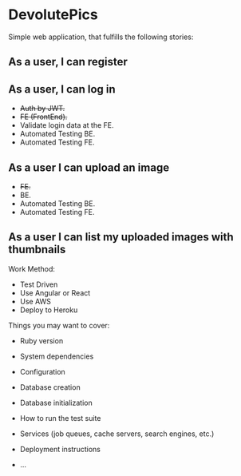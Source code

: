 # DevolutePics

Simple web application, that fulfills the following stories:

## As a user, I can register

## As a user, I can log in
- ~~Auth by JWT.~~
- ~~FE (FrontEnd).~~
- Validate login data at the FE.
- Automated Testing BE.
- Automated Testing FE.

## As a user I can upload an image
- ~~FE.~~
- BE.
- Automated Testing BE.
- Automated Testing FE.

## As a user I can list my uploaded images with thumbnails

Work Method:

- Test Driven
- Use Angular or React
- Use AWS
- Deploy to Heroku

Things you may want to cover:

* Ruby version

* System dependencies

* Configuration

* Database creation

* Database initialization

* How to run the test suite

* Services (job queues, cache servers, search engines, etc.)

* Deployment instructions

* ...
